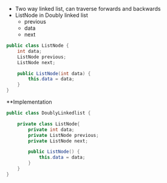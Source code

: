 - Two way linked list, can traverse forwards and backwards
- ListNode in Doubly linked list
	- previous
	- data
	- next
```Java
public class ListNode {
	int data;
	ListNode previous;
	ListNode next;

	public ListNode(int data) {
		this.data = data;
	}
}
```

**Implementation
```Java
public class DoublyLinkedlist {

	private class ListNode{
		private int data;
		private ListNode previous;
		private ListNode next;

		public ListNode() {
			this.data = data;
		}
	}
}
```